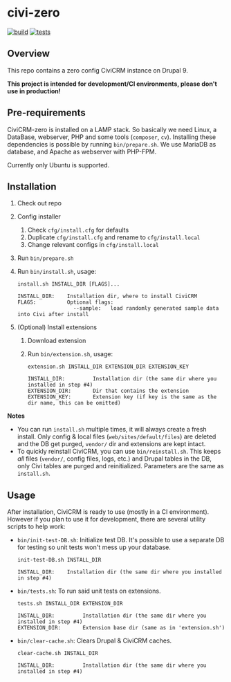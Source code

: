 # civi-zero

[![build](https://github.com/reflexive-communications/civi-zero/actions/workflows/build.yml/badge.svg)](https://github.com/reflexive-communications/civi-zero/actions/workflows/build.yml)
[![tests](https://github.com/reflexive-communications/civi-zero/actions/workflows/tests.yml/badge.svg)](https://github.com/reflexive-communications/civi-zero/actions/workflows/tests.yml)

## Overview

This repo contains a zero config CiviCRM instance on Drupal 9.

**This project is intended for development/CI environments, please don't use in production!**

## Pre-requirements

CiviCRM-zero is installed on a LAMP stack. So basically we need Linux, a DataBase, webserver, PHP and some tools (`composer`, `cv`).
Installing these dependencies is possible by running `bin/prepare.sh`.
We use MariaDB as database, and Apache as webserver with PHP-FPM.

Currently only Ubuntu is supported.

## Installation

1. Check out repo
1. Config installer
    1. Check `cfg/install.cfg` for defaults
    1. Duplicate `cfg/install.cfg` and rename to `cfg/install.local`
    1. Change relevant configs in `cfg/install.local`
1. Run `bin/prepare.sh`
1. Run `bin/install.sh`, usage:

    ```
    install.sh INSTALL_DIR [FLAGS]...

    INSTALL_DIR:    Installation dir, where to install CiviCRM
    FLAGS:          Optional flags:
                      --sample:   load randomly generated sample data into Civi after install
    ```

1. (Optional) Install extensions

    1. Download extension
    1. Run `bin/extension.sh`, usage:

        ```
        extension.sh INSTALL_DIR EXTENSION_DIR EXTENSION_KEY

        INSTALL_DIR:         Installation dir (the same dir where you installed in step #4)
        EXTENSION_DIR:       Dir that contains the extension
        EXTENSION_KEY:       Extension key (if key is the same as the dir name, this can be omitted)
        ```

**Notes**

-   You can run `install.sh` multiple times, it will always create a fresh install.
    Only config & local files (`web/sites/default/files`) are deleted and the DB get purged, `vendor/` dir and extensions are kept intact.
-   To quickly reinstall CiviCRM, you can use `bin/reinstall.sh`.
    This keeps _all_ files (`vendor/`, config files, logs, etc.) and Drupal tables in the DB, only Civi tables are purged and reinitialized.
    Parameters are the same as `install.sh`.

## Usage

After installation, CiviCRM is ready to use (mostly in a CI environment).
However if you plan to use it for development, there are several utility scripts to help work:

-   `bin/init-test-DB.sh`: Initialize test DB. It's possible to use a separate DB for testing so unit tests won't mess up your database.

    ```
    init-test-DB.sh INSTALL_DIR

    INSTALL_DIR:    Installation dir (the same dir where you installed in step #4)
    ```

-   `bin/tests.sh`: To run said unit tests on extensions.

    ```
    tests.sh INSTALL_DIR EXTENSION_DIR

    INSTALL_DIR:         Installation dir (the same dir where you installed in step #4)
    EXTENSION_DIR:       Extension base dir (same as in 'extension.sh')
    ```

-   `bin/clear-cache.sh`: Clears Drupal & CiviCRM caches.

    ```
    clear-cache.sh INSTALL_DIR

    INSTALL_DIR:         Installation dir (the same dir where you installed in step #4)
    ```
